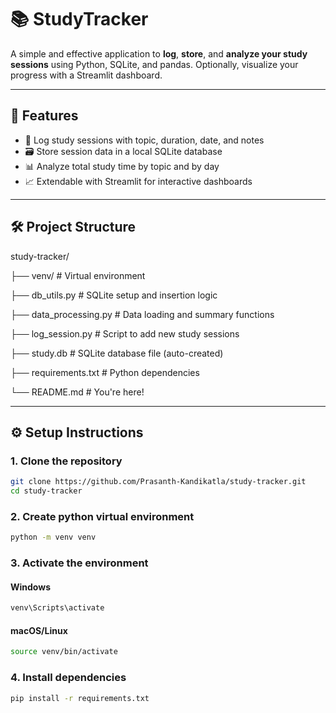 # 📚 StudyTracker

A simple and effective application to **log**, **store**, and **analyze your study sessions** using Python, SQLite, and pandas. Optionally, visualize your progress with a Streamlit dashboard.

---

## 🚀 Features

- 📅 Log study sessions with topic, duration, date, and notes
- 🗃️ Store session data in a local SQLite database
- 📊 Analyze total study time by topic and by day
- 📈 Extendable with Streamlit for interactive dashboards

---

## 🛠️ Project Structure

study-tracker/

├── venv/ # Virtual environment

├── db_utils.py # SQLite setup and insertion logic

├── data_processing.py # Data loading and summary functions

├── log_session.py # Script to add new study sessions

├── study.db # SQLite database file (auto-created)

├── requirements.txt # Python dependencies

└── README.md # You're here!



---

## ⚙️ Setup Instructions

### 1. Clone the repository
```bash
git clone https://github.com/Prasanth-Kandikatla/study-tracker.git
cd study-tracker
```

### 2. Create python virtual environment
```bash
python -m venv venv
```

### 3. Activate the environment
#### Windows
```bash
venv\Scripts\activate
```
#### macOS/Linux
```bash
source venv/bin/activate
```
### 4. Install dependencies
```bash
pip install -r requirements.txt
```
